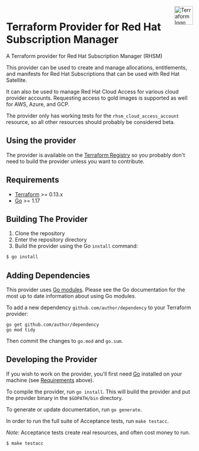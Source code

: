 <a href="https://terraform.io">
    <img src="https://cdn.rawgit.com/hashicorp/terraform-website/master/content/source/assets/images/logo-hashicorp.svg" alt="Terraform logo" title="Terraform" align="right" height="50" />
</a>

# Terraform Provider for Red Hat Subscription Manager

A Terraform provider for Red Hat Subscription Manager (RHSM)

This provider can be used to create and manage allocations, entitlements, and manifests for Red Hat Subscriptions
that can be used with Red Hat Satellite.

It can also be used to manage Red Hat Cloud Access for various cloud provider accounts.  Requesting access to
gold images is supported as well for AWS, Azure, and GCP.

The provider only has working tests for the `rhsm_cloud_access_account` resource, so all other resources should probably
be considered beta.

## Using the provider

The provider is available on the [Terraform Registry](https://registry.terraform.io/providers/umich-vci/rhsm/latest) so you
probably don't need to build the provider unless you want to contribute.

## Requirements

-	[Terraform](https://www.terraform.io/downloads.html) >= 0.13.x
-	[Go](https://golang.org/doc/install) >= 1.17

## Building The Provider

1. Clone the repository
1. Enter the repository directory
1. Build the provider using the Go `install` command: 
```sh
$ go install
```

## Adding Dependencies

This provider uses [Go modules](https://github.com/golang/go/wiki/Modules).
Please see the Go documentation for the most up to date information about using Go modules.

To add a new dependency `github.com/author/dependency` to your Terraform provider:

```
go get github.com/author/dependency
go mod tidy
```

Then commit the changes to `go.mod` and `go.sum`.

## Developing the Provider

If you wish to work on the provider, you'll first need [Go](http://www.golang.org) installed on your machine (see [Requirements](#requirements) above).

To compile the provider, run `go install`. This will build the provider and put the provider binary in the `$GOPATH/bin` directory.

To generate or update documentation, run `go generate`.

In order to run the full suite of Acceptance tests, run `make testacc`.

*Note:* Acceptance tests create real resources, and often cost money to run.

```sh
$ make testacc
```
